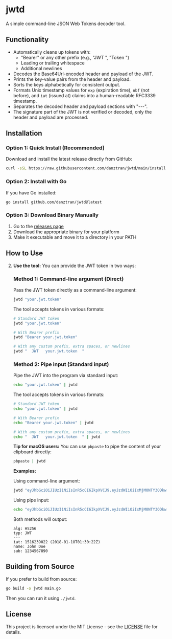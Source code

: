 # jwtd

A simple command-line JSON Web Tokens decoder tool.

## Functionality

- Automatically cleans up tokens with:
  - "Bearer" or any other prefix (e.g., "JWT ", "Token ")
  - Leading or trailing whitespace
  - Additional newlines
- Decodes the Base64Url-encoded header and payload of the JWT.
- Prints the key-value pairs from the header and payload.
- Sorts the keys alphabetically for consistent output.
- Formats Unix timestamp values for `exp` (expiration time), `nbf` (not before), and `iat` (issued at) claims into a human-readable RFC3339 timestamp.
- Separates the decoded header and payload sections with "---".
- The signature part of the JWT is not verified or decoded, only the header and payload are processed.

## Installation

### Option 1: Quick Install (Recommended)

Download and install the latest release directly from GitHub:

```bash
curl -sSL https://raw.githubusercontent.com/danztran/jwtd/main/install.sh | sudo bash
```

### Option 2: Install with Go

If you have Go installed:

```bash
go install github.com/danztran/jwtd@latest
```

### Option 3: Download Binary Manually

1. Go to the [releases page](https://github.com/danztran/jwtd/releases)
2. Download the appropriate binary for your platform
3. Make it executable and move it to a directory in your PATH

## How to Use

2.  **Use the tool:**
    You can provide the JWT token in two ways:

    ### Method 1: Command-line argument (Direct)

    Pass the JWT token directly as a command-line argument:

    ```bash
    jwtd "your.jwt.token"
    ```

    The tool accepts tokens in various formats:

    ```bash
    # Standard JWT token
    jwtd "your.jwt.token"

    # With Bearer prefix
    jwtd "Bearer your.jwt.token"

    # With any custom prefix, extra spaces, or newlines
    jwtd "  JWT   your.jwt.token  "
    ```

    ### Method 2: Pipe input (Standard input)

    Pipe the JWT into the program via standard input:

    ```bash
    echo "your.jwt.token" | jwtd
    ```

    The tool accepts tokens in various formats:

    ```bash
    # Standard JWT token
    echo "your.jwt.token" | jwtd

    # With Bearer prefix
    echo "Bearer your.jwt.token" | jwtd

    # With any custom prefix, extra spaces, or newlines
    echo "  JWT   your.jwt.token  " | jwtd
    ```

    **Tip for macOS users:** You can use `pbpaste` to pipe the content of your clipboard directly:

    ```bash
    pbpaste | jwtd
    ```

    **Examples:**

    Using command-line argument:

    ```bash
    jwtd "eyJhbGciOiJIUzI1NiIsInR5cCI6IkpXVCJ9.eyJzdWIiOiIxMjM0NTY3ODkwIiwibmFtZSI6IkpvaG4gRG9lIiwiaWF0IjoxNTE2MjM5MDIyfQ.SflKxwRJSMeKKF2QT4fwpMeJf36POk6yJV_adQssw5c"
    ```

    Using pipe input:

    ```bash
    echo "eyJhbGciOiJIUzI1NiIsInR5cCI6IkpXVCJ9.eyJzdWIiOiIxMjM0NTY3ODkwIiwibmFtZSI6IkpvaG4gRG9lIiwiaWF0IjoxNTE2MjM5MDIyfQ.SflKxwRJSMeKKF2QT4fwpMeJf36POk6yJV_adQssw5c" | jwtd
    ```

    Both methods will output:

    ```
    alg: HS256
    typ: JWT
    ---
    iat: 1516239022 (2018-01-18T01:30:22Z)
    name: John Doe
    sub: 1234567890
    ```

## Building from Source

If you prefer to build from source:

```bash
go build -o jwtd main.go
```

Then you can run it using `./jwtd`.

## License

This project is licensed under the MIT License - see the [LICENSE](LICENSE) file for details.
